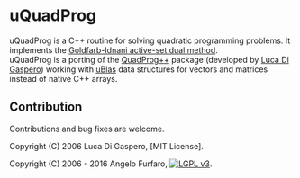 # uQuadProg
uQuadProg is a C++ routine for solving quadratic programming problems. 
It implements the [Goldfarb-Idnani active-set dual method](http://www.javaquant.net/papers/goldfarbidnani.pdf).  
uQuadProg is a porting of the  [QuadProg++](https://github.com/liuq/QuadProgpp) package (developed by [Luca Di Gaspero](http://www.diegm.uniud.it/digaspero/)) working with [uBlas](http://www.boost.org/libs/numeric/) data structures for vectors and matrices instead of native C++ arrays.

## Contribution

Contributions and bug fixes are welcome.

Copyright (C) 2006 Luca Di Gaspero, [MIT License].

Copyright (C) 2006 - 2016 Angelo Furfaro, [<img src="https://www.gnu.org/graphics/lgplv3-88x31.png" alt="LGPL v3"/>](LICENSE).
